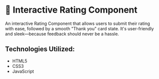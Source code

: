# 🔹 Interactive Rating Component

An interactive Rating Component that allows users to submit their rating with ease, followed by a smooth "Thank you" card state. It's user-friendly and sleek—because feedback should never be a hassle.

## Technologies Utilized:

- HTML5
- CSS3
- JavaScript
